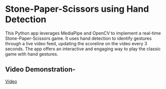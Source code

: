 # Stone-Paper-Scissors using Hand Detection

This Python app leverages MediaPipe and OpenCV to implement a real-time Stone-Paper-Scissors game. It uses hand detection to identify gestures through a live video feed, updating the scoreline on the video every 3 seconds. The app offers an interactive and engaging way to play the classic game with hand gestures.

## Video Demonstration-
[Video](https://drive.google.com/file/d/1-0hFgLAkpNOnOctA9iFZ_QxokmMD05L9/view?usp=sharing)
